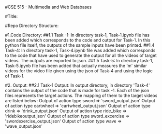 #CSE 515 - Multimedia and Web Databases 

#Title: 

#Repo Directory Structure:

#1.Code Directory: 
##1.1 Task -1: In directory task-1, Task-1.ipynb file has been added which corresponds to the code and output for Task-1. In this python file itself, the outputs of the sample inputs have been printed.
##1.4 Task-4:  In directory task-1, Task-4.ipynb file was added which corresponds to the code that have used to generate the output for all the videos of target videos. The outputs are exported to json.
##1.5 Task-5:  In directory task-1, Task-5.ipynb file has been added that actually measures the 'm' similar videos for the video file given using the json of Task-4 and using the logic of Task-1.


#2. Output:
##2.1 Task-1 Output: In output directory, in directory 'Task-4' contains the output of the code that is made for task -1. Each of the json files represents the target actions. The mapping of them to the target videos are listed below:
Output of action type sword => 'sword_output.json'
Output of action type cartwheel => 'cartwheel_output.json'
Output of action type drink => 'drink_output.json'
Output of action type ride_bike => 'ridebikeoutput.json'
Output of action type sword_excercise => 'swordexercise_output.json'
Output of action type wave => 'wave_output.json'
